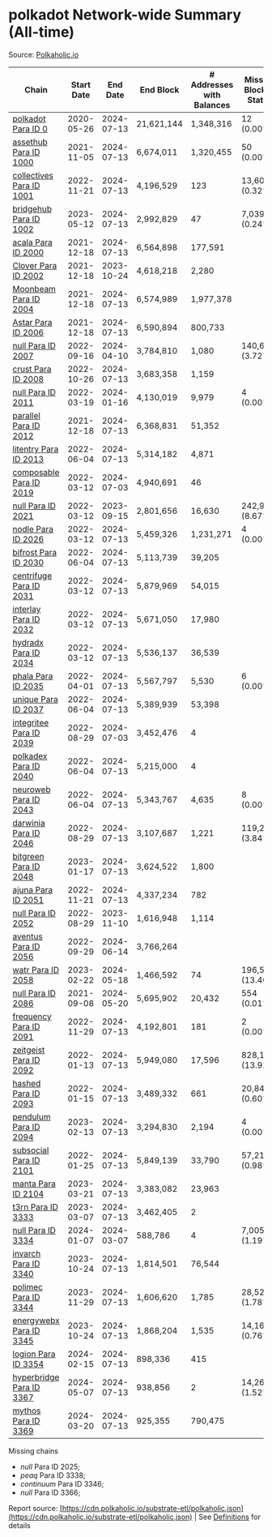 # polkadot Network-wide Summary (All-time)

Source: [Polkaholic.io](https://polkaholic.io)


| Chain            | Start Date | End Date | End Block | # Addresses with Balances | Missing Blocks / Status |
| ---------------- | ---------- | ---------| --------- | ------------------------- | ----------------------- |
| [polkadot Para ID 0](/polkadot/0-polkadot) | 2020-05-26 | 2024-07-13 | 21,621,144 |  1,348,316 | 12 (0.00%)  |
| [assethub Para ID 1000](/polkadot/1000-assethub) | 2021-11-05 | 2024-07-13 | 6,674,011 |  1,320,455 | 50 (0.00%)  |
| [collectives Para ID 1001](/polkadot/1001-collectives) | 2022-11-21 | 2024-07-13 | 4,196,529 |  123 | 13,601 (0.32%)  |
| [bridgehub Para ID 1002](/polkadot/1002-bridgehub) | 2023-05-12 | 2024-07-13 | 2,992,829 |  47 | 7,039 (0.24%)  |
| [acala Para ID 2000](/polkadot/2000-acala) | 2021-12-18 | 2024-07-13 | 6,564,898 |  177,591 |    |
| [Clover Para ID 2002](/polkadot/2002-clover) | 2021-12-18 | 2023-10-24 | 4,618,218 |  2,280 |    |
| [Moonbeam Para ID 2004](/polkadot/2004-moonbeam) | 2021-12-18 | 2024-07-13 | 6,574,989 |  1,977,378 |    |
| [Astar Para ID 2006](/polkadot/2006-astar) | 2021-12-18 | 2024-07-13 | 6,590,894 |  800,733 |    |
| [null Para ID 2007](/polkadot/2007-kapex) | 2022-09-16 | 2024-04-10 | 3,784,810 |  1,080 | 140,668 (3.72%)  |
| [crust Para ID 2008](/polkadot/2008-crust) | 2022-10-26 | 2024-07-13 | 3,683,358 |  1,159 |    |
| [null Para ID 2011](/polkadot/2011-equilibrium) | 2022-03-19 | 2024-01-16 | 4,130,019 |  9,979 | 4 (0.00%)  |
| [parallel Para ID 2012](/polkadot/2012-parallel) | 2021-12-18 | 2024-07-13 | 6,368,831 |  51,352 |    |
| [litentry Para ID 2013](/polkadot/2013-litentry) | 2022-06-04 | 2024-07-13 | 5,314,182 |  4,871 |    |
| [composable Para ID 2019](/polkadot/2019-composable) | 2022-03-12 | 2024-07-03 | 4,940,691 |  46 |    |
| [null Para ID 2021](/polkadot/2021-efinity) | 2022-03-12 | 2023-09-15 | 2,801,656 |  16,630 | 242,949 (8.67%)  |
| [nodle Para ID 2026](/polkadot/2026-nodle) | 2022-03-12 | 2024-07-13 | 5,459,326 |  1,231,271 | 4 (0.00%)  |
| [bifrost Para ID 2030](/polkadot/2030-bifrost) | 2022-06-04 | 2024-07-13 | 5,113,739 |  39,205 |    |
| [centrifuge Para ID 2031](/polkadot/2031-centrifuge) | 2022-03-12 | 2024-07-13 | 5,879,969 |  54,015 |    |
| [interlay Para ID 2032](/polkadot/2032-interlay) | 2022-03-12 | 2024-07-13 | 5,671,050 |  17,980 |    |
| [hydradx Para ID 2034](/polkadot/2034-hydradx) | 2022-03-12 | 2024-07-13 | 5,536,137 |  36,539 |    |
| [phala Para ID 2035](/polkadot/2035-phala) | 2022-04-01 | 2024-07-13 | 5,567,797 |  5,530 | 6 (0.00%)  |
| [unique Para ID 2037](/polkadot/2037-unique) | 2022-06-04 | 2024-07-13 | 5,389,939 |  53,398 |    |
| [integritee Para ID 2039](/polkadot/2039-integritee) | 2022-08-29 | 2024-07-03 | 3,452,476 |  4 |    |
| [polkadex Para ID 2040](/polkadot/2040-polkadex) | 2022-06-04 | 2024-07-13 | 5,215,000 |  4 |    |
| [neuroweb Para ID 2043](/polkadot/2043-neuroweb) | 2022-06-04 | 2024-07-13 | 5,343,767 |  4,635 | 8 (0.00%)  |
| [darwinia Para ID 2046](/polkadot/2046-darwinia) | 2022-08-29 | 2024-07-13 | 3,107,687 |  1,221 | 119,220 (3.84%)  |
| [bitgreen Para ID 2048](/polkadot/2048-bitgreen) | 2023-01-17 | 2024-07-13 | 3,624,522 |  1,800 |    |
| [ajuna Para ID 2051](/polkadot/2051-ajuna) | 2022-11-21 | 2024-07-13 | 4,337,234 |  782 |    |
| [null Para ID 2052](/polkadot/2052-polkadot-parathread-2052) | 2022-08-29 | 2023-11-10 | 1,616,948 |  1,114 |    |
| [aventus Para ID 2056](/polkadot/2056-aventus) | 2022-09-29 | 2024-06-14 | 3,766,264 |   |    |
| [watr Para ID 2058](/polkadot/2058-watr) | 2023-02-22 | 2024-05-18 | 1,466,592 |  74 | 196,567 (13.40%)  |
| [null Para ID 2086](/polkadot/2086-kilt) | 2021-09-08 | 2024-05-20 | 5,695,902 |  20,432 | 554 (0.01%)  |
| [frequency Para ID 2091](/polkadot/2091-frequency) | 2022-11-29 | 2024-07-13 | 4,192,801 |  181 | 2 (0.00%)  |
| [zeitgeist Para ID 2092](/polkadot/2092-zeitgeist) | 2022-01-13 | 2024-07-13 | 5,949,080 |  17,596 | 828,192 (13.92%)  |
| [hashed Para ID 2093](/polkadot/2093-hashed) | 2022-01-15 | 2024-07-13 | 3,489,332 |  661 | 20,847 (0.60%)  |
| [pendulum Para ID 2094](/polkadot/2094-pendulum) | 2023-02-13 | 2024-07-13 | 3,294,830 |  2,194 | 4 (0.00%)  |
| [subsocial Para ID 2101](/polkadot/2101-subsocial) | 2022-01-25 | 2024-07-13 | 5,849,139 |  33,790 | 57,214 (0.98%)  |
| [manta Para ID 2104](/polkadot/2104-manta) | 2023-03-21 | 2024-07-13 | 3,383,082 |  23,963 |    |
| [t3rn Para ID 3333](/polkadot/3333-t3rn) | 2023-03-07 | 2024-07-13 | 3,462,405 |  2 |    |
| [null Para ID 3334](/polkadot/3334-polkadot-parathread-3334) | 2024-01-07 | 2024-03-07 | 588,786 |  4 | 7,005 (1.19%)  |
| [invarch Para ID 3340](/polkadot/3340-invarch) | 2023-10-24 | 2024-07-13 | 1,814,501 |  76,544 |    |
| [polimec Para ID 3344](/polkadot/3344-polimec) | 2023-11-29 | 2024-07-13 | 1,606,620 |  1,785 | 28,527 (1.78%)  |
| [energywebx Para ID 3345](/polkadot/3345-energywebx) | 2023-10-24 | 2024-07-13 | 1,868,204 |  1,535 | 14,163 (0.76%)  |
| [logion Para ID 3354](/polkadot/3354-logion) | 2024-02-15 | 2024-07-13 | 898,336 |  415 |    |
| [hyperbridge Para ID 3367](/polkadot/3367-hyperbridge) | 2024-05-07 | 2024-07-13 | 938,856 |  2 | 14,262 (1.52%)  |
| [mythos Para ID 3369](/polkadot/3369-mythos) | 2024-03-20 | 2024-07-13 | 925,355 |  790,475 |    |

Missing chains


* *null* Para ID 2025; 
* *peaq* Para ID 3338; 
* *continuum* Para ID 3346; 
* *null* Para ID 3366; 

Report source: [https://cdn.polkaholic.io/substrate-etl/polkaholic.json](https://cdn.polkaholic.io/substrate-etl/polkaholic.json) | See [Definitions](/DEFINITIONS.md) for details
